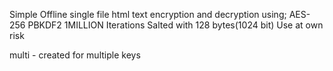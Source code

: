 Simple Offline single file html text encryption and decryption using; 
AES-256
PBKDF2 1MILLION Iterations
Salted with 128 bytes(1024 bit)
Use at own risk

multi - created for multiple keys
